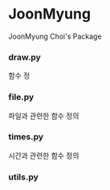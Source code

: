 # JoonMyung
JoonMyung Choi's Package
### draw.py
 함수 정
### file.py
 파일과 관련한 함수 정의
### times.py
 시간과 관련한 함수 정의
### utils.py